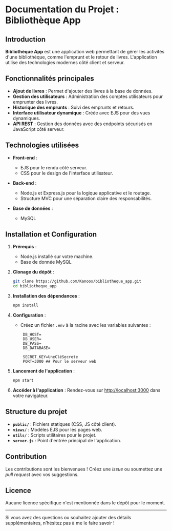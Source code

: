 # Documentation du Projet : Bibliothèque App

## Introduction

**Bibliothèque App** est une application web permettant de gérer les activités d'une bibliothèque, comme l'emprunt et le retour de livres. L'application utilise des technologies modernes côté client et serveur.

## Fonctionnalités principales

- **Ajout de livres** : Permet d'ajouter des livres à la base de données.
- **Gestion des utilisateurs** : Administration des comptes utilisateurs pour emprunter des livres.
- **Historique des emprunts** : Suivi des emprunts et retours.
- **Interface utilisateur dynamique** : Créée avec EJS pour des vues dynamiques.
- **API REST** : Gestion des données avec des endpoints sécurisés en JavaScript côté serveur.

## Technologies utilisées

- **Front-end** : 
  - EJS pour le rendu côté serveur.
  - CSS pour le design de l'interface utilisateur.

- **Back-end** :
  - Node.js et Express.js pour la logique applicative et le routage.
  - Structure MVC pour une séparation claire des responsabilités.

- **Base de données** :
  - MySQL

## Installation et Configuration

1. **Prérequis** :
   - Node.js installé sur votre machine.
   - Base de donnée MySQL

2. **Clonage du dépôt** :
   ```bash
   git clone https://github.com/Kanoox/bibliotheque_app.git
   cd bibliotheque_app
   ```

3. **Installation des dépendances** :
   ```bash
   npm install
   ```

4. **Configuration** :
   - Créez un fichier `.env` à la racine avec les variables suivantes :
     ```env
      DB_HOST=
      DB_USER=
      DB_PASS=
      DB_DATABASE=

      SECRET_KEY=UneCléSecrete
      PORT=3000 ## Pour le serveur web
     ```

5. **Lancement de l'application** :
   ```bash
   npm start
   ```

6. **Accéder à l'application** :
   Rendez-vous sur [http://localhost:3000](http://localhost:3000) dans votre navigateur.

## Structure du projet

- **`public/`** : Fichiers statiques (CSS, JS côté client).
- **`views/`** : Modèles EJS pour les pages web.
- **`utils/`** : Scripts utilitaires pour le projet.
- **`server.js`** : Point d'entrée principal de l'application.

## Contribution

Les contributions sont les bienvenues ! Créez une *issue* ou soumettez une *pull request* avec vos suggestions.

## Licence

Aucune licence spécifique n'est mentionnée dans le dépôt pour le moment.

---

Si vous avez des questions ou souhaitez ajouter des détails supplémentaires, n’hésitez pas à me le faire savoir !